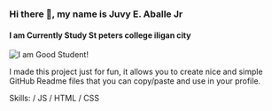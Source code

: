 ### Hi there 👋, my name is Juvy E. Aballe Jr
#### I am Currently Study St peters college iligan city
![I am Good Student!](https://i.pinimg.com/originals/61/8f/08/618f083c61a7460ce0a6064319af41bd.gif)

I made this project just for fun, it allows you to create nice and simple GitHub Readme files that you can copy/paste and use in your profile.

Skills:   / JS / HTML / CSS





